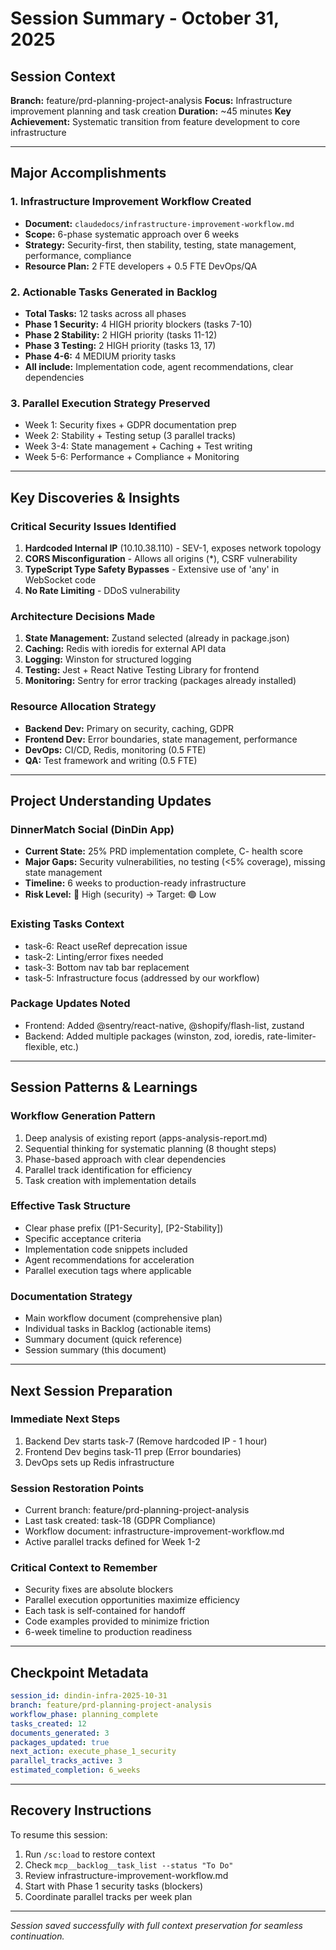 # Session Summary - October 31, 2025

## Session Context
**Branch:** feature/prd-planning-project-analysis
**Focus:** Infrastructure improvement planning and task creation
**Duration:** ~45 minutes
**Key Achievement:** Systematic transition from feature development to core infrastructure

---

## Major Accomplishments

### 1. Infrastructure Improvement Workflow Created
- **Document:** `claudedocs/infrastructure-improvement-workflow.md`
- **Scope:** 6-phase systematic approach over 6 weeks
- **Strategy:** Security-first, then stability, testing, state management, performance, compliance
- **Resource Plan:** 2 FTE developers + 0.5 FTE DevOps/QA

### 2. Actionable Tasks Generated in Backlog
- **Total Tasks:** 12 tasks across all phases
- **Phase 1 Security:** 4 HIGH priority blockers (tasks 7-10)
- **Phase 2 Stability:** 2 HIGH priority (tasks 11-12)
- **Phase 3 Testing:** 2 HIGH priority (tasks 13, 17)
- **Phase 4-6:** 4 MEDIUM priority tasks
- **All include:** Implementation code, agent recommendations, clear dependencies

### 3. Parallel Execution Strategy Preserved
- Week 1: Security fixes + GDPR documentation prep
- Week 2: Stability + Testing setup (3 parallel tracks)
- Week 3-4: State management + Caching + Test writing
- Week 5-6: Performance + Compliance + Monitoring

---

## Key Discoveries & Insights

### Critical Security Issues Identified
1. **Hardcoded Internal IP** (10.10.38.110) - SEV-1, exposes network topology
2. **CORS Misconfiguration** - Allows all origins (*), CSRF vulnerability
3. **TypeScript Type Safety Bypasses** - Extensive use of 'any' in WebSocket code
4. **No Rate Limiting** - DDoS vulnerability

### Architecture Decisions Made
1. **State Management:** Zustand selected (already in package.json)
2. **Caching:** Redis with ioredis for external API data
3. **Logging:** Winston for structured logging
4. **Testing:** Jest + React Native Testing Library for frontend
5. **Monitoring:** Sentry for error tracking (packages already installed)

### Resource Allocation Strategy
- **Backend Dev:** Primary on security, caching, GDPR
- **Frontend Dev:** Error boundaries, state management, performance
- **DevOps:** CI/CD, Redis, monitoring (0.5 FTE)
- **QA:** Test framework and writing (0.5 FTE)

---

## Project Understanding Updates

### DinnerMatch Social (DinDin App)
- **Current State:** 25% PRD implementation complete, C- health score
- **Major Gaps:** Security vulnerabilities, no testing (<5% coverage), missing state management
- **Timeline:** 6 weeks to production-ready infrastructure
- **Risk Level:** 🔴 High (security) → Target: 🟢 Low

### Existing Tasks Context
- task-6: React useRef deprecation issue
- task-2: Linting/error fixes needed
- task-3: Bottom nav tab bar replacement
- task-5: Infrastructure focus (addressed by our workflow)

### Package Updates Noted
- Frontend: Added @sentry/react-native, @shopify/flash-list, zustand
- Backend: Added multiple packages (winston, zod, ioredis, rate-limiter-flexible, etc.)

---

## Session Patterns & Learnings

### Workflow Generation Pattern
1. Deep analysis of existing report (apps-analysis-report.md)
2. Sequential thinking for systematic planning (8 thought steps)
3. Phase-based approach with clear dependencies
4. Parallel track identification for efficiency
5. Task creation with implementation details

### Effective Task Structure
- Clear phase prefix ([P1-Security], [P2-Stability])
- Specific acceptance criteria
- Implementation code snippets included
- Agent recommendations for acceleration
- Parallel execution tags where applicable

### Documentation Strategy
- Main workflow document (comprehensive plan)
- Individual tasks in Backlog (actionable items)
- Summary document (quick reference)
- Session summary (this document)

---

## Next Session Preparation

### Immediate Next Steps
1. Backend Dev starts task-7 (Remove hardcoded IP - 1 hour)
2. Frontend Dev begins task-11 prep (Error boundaries)
3. DevOps sets up Redis infrastructure

### Session Restoration Points
- Current branch: feature/prd-planning-project-analysis
- Last task created: task-18 (GDPR Compliance)
- Workflow document: infrastructure-improvement-workflow.md
- Active parallel tracks defined for Week 1-2

### Critical Context to Remember
- Security fixes are absolute blockers
- Parallel execution opportunities maximize efficiency
- Each task is self-contained for handoff
- Code examples provided to minimize friction
- 6-week timeline to production readiness

---

## Checkpoint Metadata

```yaml
session_id: dindin-infra-2025-10-31
branch: feature/prd-planning-project-analysis
workflow_phase: planning_complete
tasks_created: 12
documents_generated: 3
packages_updated: true
next_action: execute_phase_1_security
parallel_tracks_active: 3
estimated_completion: 6_weeks
```

---

## Recovery Instructions

To resume this session:
1. Run `/sc:load` to restore context
2. Check `mcp__backlog__task_list --status "To Do"`
3. Review infrastructure-improvement-workflow.md
4. Start with Phase 1 security tasks (blockers)
5. Coordinate parallel tracks per week plan

---

*Session saved successfully with full context preservation for seamless continuation.*